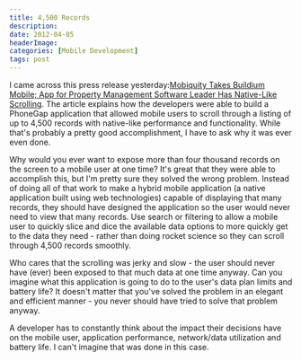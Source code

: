 ```yaml
---
title: 4,500 Records
description: 
date: 2012-04-05
headerImage: 
categories: [Mobile Development]
tags: post
---
```


I came across this press release yesterday:[Mobiquity Takes Buildium Mobile; App for Property Management Software Leader Has Native-Like Scrolling](https://www.marketwatch.com/story/mobiquity-takes-buildium-mobile-app-for-property-management-software-leader-has-native-like-scrolling-2012-04-04). The article explains how the developers were able to build a PhoneGap application that allowed mobile users to scroll through a listing of up to 4,500 records with native-like performance and functionality. While that's probably a pretty good accomplishment, I have to ask why it was ever even done.

Why would you ever want to expose more than four thousand records on the screen to a mobile user at one time? It's great that they were able to accomplish this, but I'm pretty sure they solved the wrong problem. Instead of doing all of that work to make a hybrid mobile application (a native application built using web technologies) capable of displaying that many records, they should have designed the application so the user would never need to view that many records. Use search or filtering to allow a mobile user to quickly slice and dice the available data options to more quickly get to the data they need - rather than doing rocket science so they can scroll through 4,500 records smoothly.

Who cares that the scrolling was jerky and slow - the user should never have (ever) been exposed to that much data at one time anyway. Can you imagine what this application is going to do to the user's data plan limits and battery life? It doesn't matter that you've solved the problem in an elegant and efficient manner - you never should have tried to solve that problem anyway.

A developer has to constantly think about the impact their decisions have on the mobile user, application performance, network/data utilization and battery life. I can't imagine that was done in this case.